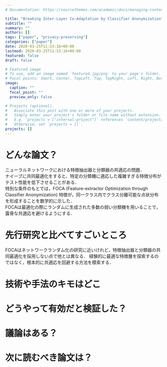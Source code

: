 ```yaml
---
# Documentation: https://sourcethemes.com/academic/docs/managing-content/

title: "Breaking Inter-Layer Co-Adaptation by Classifier Anonymization"
subtitle: ""
summary: ""
authors: []
tags: ["paper", "privacy-preserving"]
categories: ["paper"]
date: 2020-03-25T11:53:16+09:00
lastmod: 2020-03-25T11:53:16+09:00
featured: false
draft: false

# Featured image
# To use, add an image named `featured.jpg/png` to your page's folder.
# Focal points: Smart, Center, TopLeft, Top, TopRight, Left, Right, BottomLeft, Bottom, BottomRight.
image:
  caption: ""
  focal_point: ""
  preview_only: false

# Projects (optional).
#   Associate this post with one or more of your projects.
#   Simply enter your project's folder or file name without extension.
#   E.g. `projects = ["internal-project"]` references `content/project/deep-learning/index.md`.
#   Otherwise, set `projects = []`.
projects: []
---
```


# どんな論文？
ニューラルネットワークにおける特徴抽出器と分類器の共適応の問題．  
ナイーブに共同最適化をすると、特定の分類機に適応した複雑すぎる特徴分布がテスト性能を低下させることがある．  
特別な条件のもとでは，FOCA (Feature-extractor Optimization through Classifier Anonymization) 特徴が，同一クラス内でクラス分離可能な点状分布を形成することを数学的に示した．   
FOCAは最適化の際にランダムに生成された多数の弱い分類機を用いることで，露骨な共適応を避けるようにする．

# 先行研究と比べてすごいところ
FOCAはネットワークランダム化の研究に近いけれど，特徴抽出器と分類器の共同最適化を採用しない点で他とは異なる．
経験的に最適な特徴層を探索するのではなく，根本的に共適応を回避する方法を模索する．

# 技術や手法のキモはどこ


# どうやって有効だと検証した？


# 議論はある？


# 次に読むべき論文は？


